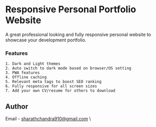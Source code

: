 # Responsive Personal Portfolio Website 
A great professional looking and fully responsive personal website to showcase your development portfolio.


### Features
```
1. Dark and Light themes
2. Auto switch to dark mode based on browser/OS setting
3. PWA features
4. Offline caching
5. Relevant meta tags to boost SEO ranking
6. Fully responsive for all screen sizes
7. Add your own CV/resume for others to download
```
## Author

Email - sharathchandra910@gmail.com \


